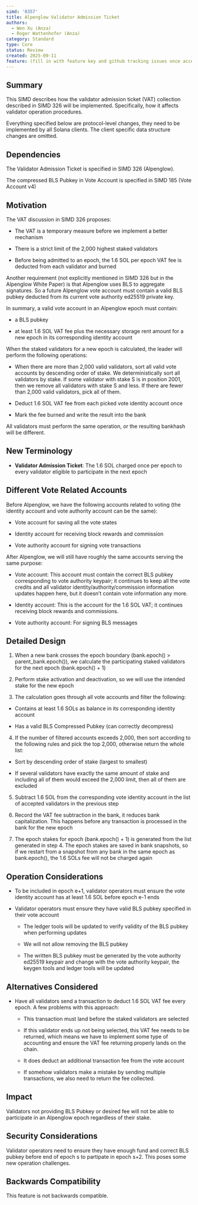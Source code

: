 ```yaml
---
simd: '0357'
title: Alpenglow Validator Admission Ticket
authors:
  - Wen Xu (Anza)
  - Roger Wattenhofer (Anza)
category: Standard
type: Core
status: Review
created: 2025-09-11
feature: (fill in with feature key and github tracking issues once accepted)
---
```


## Summary

This SIMD describes how the validator admission ticket (VAT) collection
described in SIMD 326 will be implemented. Specifically, how it affects
validator operation procedures.

Everything specified below are protocol-level changes, they need to be
implemented by all Solana clients. The client specific data structure
changes are omitted.

## Dependencies

The Validator Admission Ticket is specified in SIMD 326 (Alpenglow).

The compressed BLS Pubkey in Vote Account is specified in SIMD 185 (Vote
Account v4)

## Motivation

The VAT discussion in SIMD 326 proposes:

- The VAT is a temporary measure before we implement a better mechanism

- There is a strict limit of the 2,000 highest staked validators

- Before being admitted to an epoch, the 1.6 SOL per epoch VAT fee is deducted
  from each validator and burned

Another requirement (not explicitly mentioned in SIMD 326 but in the Alpenglow
White Paper) is that Alpenglow uses BLS to aggregate signatures. So a future
Alpenglow vote account must contain a valid BLS pubkey deducted from its
current vote authority ed25519 private key.

In summary, a valid vote account in an Alpenglow epoch must contain:

- a BLS pubkey

- at least 1.6 SOL VAT fee plus the necessary storage rent amount for a new
epoch in its corresponding identity account

When the staked validators for a new epoch is calculated, the leader will
perform the following operations:

- When there are more than 2,000 valid validators, sort all valid vote accounts
by descending order of stake. We deterministically sort all validators by
stake. If some validator with stake S is in position 2001, then we remove all
validators with stake S and less. If there are fewer than 2,000 valid
validators, pick all of them.

- Deduct 1.6 SOL VAT fee from each picked vote identity account once

- Mark the fee burned and write the result into the bank

All validators must perform the same operation, or the resulting bankhash will
be different.

## New Terminology

- **Validator Admission Ticket**: The 1.6 SOL charged once per epoch to every
validator eligible to participate in the next epoch

## Different Vote Related Accounts

Before Alpenglow, we have the following accounts related to voting (the
identity account and vote authority account can be the same):

- Vote account for saving all the vote states

- Identity account for receiving block rewards and commission

- Vote authority account for signing vote transactions

After Alpenglow, we will still have roughly the same accounts serving the same
purpose:

- Vote account: This account must contain the correct BLS pubkey corresponding
to vote authority keypair; it continues to keep all the vote credits and all
validator identity/authority/commission information updates happen here, but
it doesn’t contain vote information any more.

- Identity account: This is the account for the 1.6 SOL VAT; it continues
receiving block rewards and commissions.

- Vote authority account: For signing BLS messages

## Detailed Design

1. When a new bank crosses the epoch boundary (bank.epoch() >
parent_bank.epoch()), we calculate the participating staked validators for the
next epoch (bank.epoch() + 1)

2. Perform stake activation and deactivation, so we will use the intended stake
for the new epoch

3. The calculation goes through all vote accounts and filter the following:

  - Contains at least 1.6 SOLs as balance in its corresponding identity account

  - Has a valid BLS Compressed Pubkey (can correctly decompress)

4. If the number of filtered accounts exceeds 2,000, then sort according to the
following rules and pick the top 2,000, otherwise return the whole list:

  - Sort by descending order of stake (largest to smallest)

  - If several validators have exactly the same amount of stake and including
  all of them would exceed the 2,000 limit, then all of them are excluded

5. Subtract 1.6 SOL from the corresponding vote identity account in the list of
accepted validators in the previous step

6. Record the VAT fee subtraction in the bank, it reduces bank capitalization.
This happens before any transaction is processed in the bank for the new epoch

7. The epoch stakes for epoch (bank.epoch() + 1) is generated from the list
generated in step 4. The epoch stakes are saved in bank snapshots, so if we
restart from a snapshot from any bank in the same epoch as bank.epoch(), the
1.6 SOLs fee will not be charged again

## Operation Considerations

- To be included in epoch e+1, validator operators must ensure the vote
identity account has at least 1.6 SOL before epoch e-1 ends

- Validator operators must ensure they have valid BLS pubkey specified in
their vote account

  - The ledger tools will be updated to verify validity of the BLS pubkey when
performing updates

  - We will not allow removing the BLS pubkey

  - The written BLS pubkey must be generated by the vote authority ed25519
keypair and change with the vote authority keypair, the keygen tools and
ledger tools will be updated

## Alternatives Considered

- Have all validators send a transaction to deduct 1.6 SOL VAT fee every epoch.
A few problems with this approach:

  - This transaction must land before the staked validators are selected

  - If this validator ends up not being selected, this VAT fee needs to be
returned, which means we have to implement some type of accounting and ensure
the VAT fee returning properly lands on the chain.

  - It does deduct an additional transaction fee from the vote account

  - If somehow validators make a mistake by sending multiple transactions,
we also need to return the fee collected.

## Impact

Validators not providing BLS Pubkey or desired fee will not be able to
participate in an Alpenglow epoch regardless of their stake.

## Security Considerations

Validator operators need to ensure they have enough fund and correct BLS
pubkey before end of epoch s to partipate in epoch s+2. This poses some new
operation challenges.

## Backwards Compatibility

This feature is not backwards compatible.